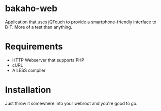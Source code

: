 bakaho-web
==========
Application that uses jQTouch to provide a smartphone-friendly interface to B-T. More of a test than anything.

Requirements
============
* HTTP Webserver that supports PHP
* cURL
* A LESS compiler

Installation
============
Just throw it somewhere into your webroot and you're good to go.